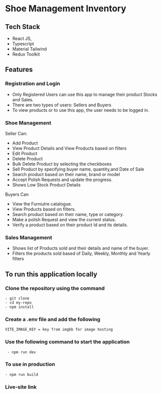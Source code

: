 # Shoe Management Inventory

## Tech Stack

- React JS,
- Typescript
- Material Tailwind
- Redux Toolkit

## Features

### Registration and Login

- Only Registered Users can use this app to manage their product Stocks and Sales.
- There are two types of users: Sellers and Buyers
- To view products or to use this app, the user needs to be logged in.

### Shoe Management

Seller Can:

- Add Product
- View Product Details and View Products based on filters
- Edit Product
- Delete Product
- Bulk Delete Product by selecting the checkboxes
- Sell Product by specifying buyer name, quantity,and Date of Sale
- Search product based on their name, brand or model
- Accept Polish Requests and update the progress.
- Shows Low Stock Product Details

Buyers Can

- View the Furniutre catalogue.
- View Products based on filters.
- Search product based on their name, type or category.
- Make a polish Request and view the current status.
- Verify a product based on their product Id and its details.

### Sales Management

- Shows list of Products sold and their details and name of the buyer.
- Filters the products sold based of Daily, Weekly, Monthly and Yearly filters

## To run this application locally

### Clone the repository using the command

    - git clone
    - cd my-repo
    - npm install

### Create a .env file and add the following

    VITE_IMAGE_KEY = key from imgbb for image hosting

### Use the following command to start the application

     - npm run dev

### To use in production

    - npm run build

### Live-site link
